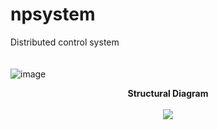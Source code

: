 # npsystem
Distributed control system\
\
\
![image](https://user-images.githubusercontent.com/86890989/187889033-cefc38d6-a4a2-458e-8b0a-cc21c07e97b0.png)
<p align="center">
  <b>Structural Diagram</b>
  <br/><br/>
  <img src="https://user-images.githubusercontent.com/86890989/188139445-8adb0661-455b-45d4-8f81-f3ae1af95b35.png">
</p>
